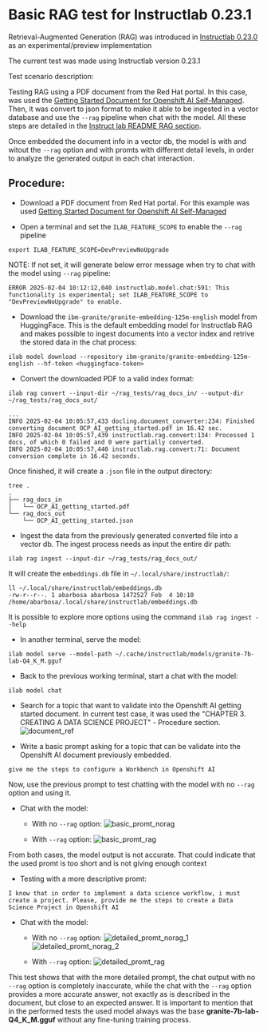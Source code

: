 # Basic RAG test for Instructlab 0.23.1

Retrieval-Augmented Generation (RAG) was introduced in [Instructlab 0.23.0](https://github.com/instructlab/instructlab/releases/tag/v0.23.0) as an experimental/preview implementation 

The current test was made using Instructlab version 0.23.1

Test scenario description:

Testing RAG using a PDF document from the Red Hat portal. In this case, was used the [Getting Started Document for Openshift AI Self-Managed](https://docs.redhat.com/en/documentation/red_hat_openshift_ai_self-managed/2.16/pdf/getting_started_with_red_hat_openshift_ai_self-managed/Red_Hat_OpenShift_AI_Self-Managed-2.16-Getting_started_with_Red_Hat_OpenShift_AI_Self-Managed-en-US.pdf). Then, it was convert to json format to make it able to be ingested in a vector database and use the `--rag` pipeline when chat with the model. All these steps are detailed in the [Instruct lab README RAG section](https://github.com/instructlab/instructlab?tab=readme-ov-file#-configure-retrieval-augmented-generation-developer-preview).

Once embedded the document info in a vector db, the model is with and witout the `--rag` option and with promts with different detail levels, in order to analyze the generated output in each chat interaction.


## Procedure:

- Download a PDF document from Red Hat portal. For this example was used [Getting Started Document for Openshift AI Self-Managed](https://docs.redhat.com/en/documentation/red_hat_openshift_ai_self-managed/2.16/pdf/getting_started_with_red_hat_openshift_ai_self-managed/Red_Hat_OpenShift_AI_Self-Managed-2.16-Getting_started_with_Red_Hat_OpenShift_AI_Self-Managed-en-US.pdf)

- Open a terminal and set the `ILAB_FEATURE_SCOPE` to enable the `--rag` pipeline
~~~
export ILAB_FEATURE_SCOPE=DevPreviewNoUpgrade
~~~
NOTE: If not set, it will generate below error message when try to chat with the model using `--rag` pipeline:
~~~
ERROR 2025-02-04 10:12:12,040 instructlab.model.chat:591: This functionality is experimental; set ILAB_FEATURE_SCOPE to "DevPreviewNoUpgrade" to enable.
~~~

- Download the `ibm-granite/granite-embedding-125m-english` model from HuggingFace. This is the default embedding model for Instructlab RAG and makes possible to ingest documents into a vector index and retrive the stored data in the chat process:
~~~
ilab model download --repository ibm-granite/granite-embedding-125m-english --hf-token <huggingface-token>
~~~

- Convert the downloaded PDF to a valid index format:
~~~
ilab rag convert --input-dir ~/rag_tests/rag_docs_in/ --output-dir ~/rag_tests/rag_docs_out/
~~~
~~~
...
INFO 2025-02-04 10:05:57,433 docling.document_converter:234: Finished converting document OCP_AI_getting_started.pdf in 16.42 sec.
INFO 2025-02-04 10:05:57,439 instructlab.rag.convert:134: Processed 1 docs, of which 0 failed and 0 were partially converted.
INFO 2025-02-04 10:05:57,440 instructlab.rag.convert:71: Document conversion complete in 16.42 seconds.
~~~
Once finished, it will create a `.json` file in the output directory:
~~~
tree .
.
├── rag_docs_in
│   └── OCP_AI_getting_started.pdf
└── rag_docs_out
    └── OCP_AI_getting_started.json
~~~

- Ingest the data from the previously generated converted file into a vector db. The ingest process needs as input the entire dir path:
~~~
ilab rag ingest --input-dir ~/rag_tests/rag_docs_out/
~~~
It will create the `embeddings.db` file in `~/.local/share/instructlab/`:
~~~
ll ~/.local/share/instructlab/embeddings.db 
-rw-r--r--. 1 abarbosa abarbosa 1472527 Feb  4 10:10 /home/abarbosa/.local/share/instructlab/embeddings.db
~~~
It is possible to explore more options using the command `ilab rag ingest --help`

- In another terminal, serve the model:
~~~
ilab model serve --model-path ~/.cache/instructlab/models/granite-7b-lab-Q4_K_M.gguf
~~~

- Back to the previous working terminal, start a chat with the model:
~~~
ilab model chat
~~~

- Search for a topic that want to validate into the Openshift AI getting started document. In current test case, it was used the "CHAPTER 3. CREATING A DATA SCIENCE PROJECT" - Procedure section.
![document_ref](https://github.com/user-attachments/assets/fecc5a7d-8037-4f9e-8620-01803a23f751)

- Write a basic prompt asking for a topic that can be validate into the Openshift AI document previously embedded.
~~~
give me the steps to configure a Workbench in Openshift AI  
~~~

Now, use the previous prompt to test chatting with the model with no `--rag` option and using it.

- Chat with the model:
  - With no `--rag` option:
    ![basic_promt_norag](https://github.com/user-attachments/assets/d5ac1626-799e-490e-a42c-e91b6f294cda)

  - With `--rag` option:
    ![basic_promt_rag](https://github.com/user-attachments/assets/09ed0bee-c0d8-42d3-a9c7-1b3ba48f2390)


From both cases, the model output is not accurate. That could indicate that the used promt is too short and is not giving enough context

- Testing with a more descriptive promt:
~~~
I know that in order to implement a data science workflow, i must create a project. Please, provide me the steps to create a Data Science Project in Openshift AI
~~~

- Chat with the model:
  - With no `--rag` option:
    ![detailed_promt_norag_1](https://github.com/user-attachments/assets/663b8aab-d2c4-4482-96b0-eb6e27568c74)
    ![detailed_promt_norag_2](https://github.com/user-attachments/assets/688855cd-0b73-4b06-9c15-6741b8d7d10c)


  - With `--rag` option:
    ![detailed_promt_rag](https://github.com/user-attachments/assets/dc278e89-8b44-442a-9eee-a58dcaf35e05)

This test shows that with the more detailed prompt, the chat output with no `--rag` option is completely inaccurate, while the chat with the `--rag` option provides a more accurate answer, not exactly as is described in the document, but close to an expected answer. 
It is important to mention that in the performed tests the used model always was the base **granite-7b-lab-Q4_K_M.gguf** without any fine-tuning training process.
